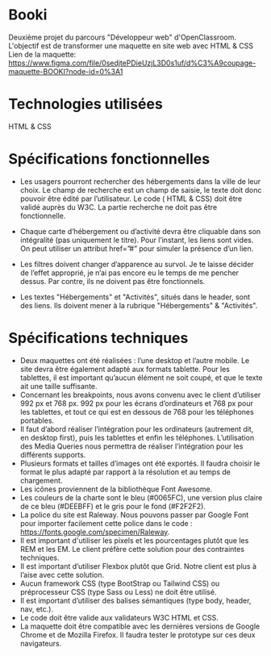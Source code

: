 # Booki
Deuxième projet du parcours "Développeur web" d'OpenClassroom. 
L'objectif est de transformer une maquette en site web avec HTML & CSS 
Lien de la  maquette:
https://www.figma.com/file/0sedjtePDieUzjL3D0s1uf/d%C3%A9coupage-maquette-BOOKI?node-id=0%3A1

# Technologies utilisées 
HTML & CSS

# Spécifications fonctionnelles 
- Les usagers pourront rechercher des hébergements dans la ville de leur choix. Le champ de recherche est un champ de saisie, le texte doit donc pouvoir être édité par l’utilisateur. Le code ( HTML & CSS)  doit être validé auprès du W3C. La partie recherche ne doit pas être fonctionnelle.

- Chaque carte d’hébergement ou d’activité devra être cliquable dans son intégralité (pas uniquement le titre). Pour l’instant, les liens sont vides. On peut utiliser un attribut href=”#” pour simuler la présence d’un lien.

- Les filtres doivent changer d’apparence au survol. Je te laisse décider de l’effet approprié, je n’ai pas encore eu le temps de me pencher dessus. Par contre, ils ne doivent pas être fonctionnels.

- Les textes "Hébergements" et "Activités", situés dans le header, sont des liens. Ils doivent mener à la rubrique  "Hébergements" & "Activités".

# Spécifications techniques 
- Deux maquettes ont été réalisées : l’une desktop et l’autre mobile. Le site devra être également adapté aux formats tablette. Pour les tablettes, il est important qu’aucun élément ne soit coupé, et que le texte ait une taille suffisante.
- Concernant les breakpoints, nous avons convenu avec le client d’utiliser 992 px et 768 px. 992 px pour les écrans d’ordinateurs et 768 px pour les tablettes, et tout ce qui est en dessous de 768 pour les téléphones portables.
- Il faut d’abord réaliser l’intégration pour les ordinateurs (autrement dit, en desktop first), puis les tablettes et enfin les téléphones. L’utilisation des Media Queries nous permettra de réaliser l’intégration pour les différents supports.
- Plusieurs formats et tailles d’images ont été exportés. Il faudra choisir le format le plus adapté par rapport à la résolution et au temps de chargement.
- Les icônes proviennent de la bibliothèque Font Awesome. 
- Les couleurs de la charte sont le bleu (#0065FC), une version plus claire de ce bleu (#DEEBFF) et le gris pour le fond (#F2F2F2). 
- La police du site est Raleway. Nous pouvons passer par Google Font pour importer facilement cette police dans le code : https://fonts.google.com/specimen/Raleway.
 - Il est important d'utiliser les pixels et les pourcentages plutôt que les REM et les EM. Le client préfère cette solution pour des contraintes techniques. 
- II est important d’utiliser Flexbox plutôt que Grid. Notre client est plus à l’aise avec cette solution.
- Aucun framework CSS (type BootStrap ou Tailwind CSS) ou préprocesseur CSS (type Sass ou Less) ne doit être utilisé.
- Il est important d’utiliser des balises sémantiques (type body, header, nav, etc.).
- Le code doit être valide aux validateurs W3C HTML et CSS. 
- La maquette doit être compatible avec les dernières versions de Google Chrome et de Mozilla Firefox. Il faudra tester le prototype sur ces deux navigateurs.
